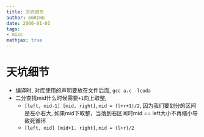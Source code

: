 ```yaml
---
title: 天坑细节
author: 66RING
date: 2000-01-01
tags: 
- misc
mathjax: true
---
```


# 天坑细节

- 编译时, 对库使用的声明要放在文件后面, `gcc a.c -lcuda`
- 二分查找mid什么时候需要`+1`向上取整,
    * `[left, mid-1] [mid, right]`, `mid = (l+r+1)/2`, 因为我们要划分的区间是左小右大, 如果mid下取整，当落到右区间时mid == left大小不再缩小导致死循环
    * `[left, mid] [mid+1, right]`, `mid = (l+r)/2`

